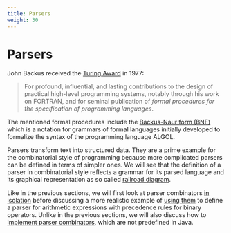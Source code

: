 ```yaml
---
title: Parsers
weight: 30
---
```


# Parsers

John Backus received the 
[Turing Award](https://en.wikipedia.org/wiki/Turing_Award)
in 1977:

> For profound, influential, and lasting contributions 
> to the design of practical high-level programming systems,
> notably through his work on FORTRAN,
> and for seminal publication of *formal procedures
> for the specification of programming languages*.

The mentioned formal procedures include the
[Backus-Naur form (BNF)](https://en.wikipedia.org/wiki/Backus%E2%80%93Naur_form)
which is a notation for grammars of formal languages
initially developed to formalize the syntax of
the programming language ALGOL.

Parsers transform text into structured data.
They are a prime example for the combinatorial style of programming
because more complicated parsers can be defined in terms of simpler ones.
We will see that the definition of a parser in combinatorial style
reflects a grammar for its parsed language
and its graphical representation as so called
[railroad diagram](https://en.wikipedia.org/wiki/Syntax_diagram).

Like in the previous sections,
we will first look at parser combinators 
[in isolation](tests)
before discussing a more realistic example
of [using them](definition) to define a parser for arithmetic expressions
with precedence rules for binary operators.
Unlike in the previous sections,
we will also discuss how to [implement parser combinators](implementation),
which are not predefined in Java.


